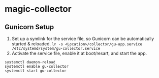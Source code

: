 # magic-collector

## Gunicorn Setup
1. Set up a symlink for the service file, so Gunicorn can be automatically started & reloaded.
`ln -s <Location>/collector/gu-app.service /etc/systemd/system/gu-collector.service`
1. Activate the service file, enable it at boot/resart, and start the app.
```
systemctl daemon-reload
systemctl enable gu-collector
systemctl start gu-collector
```
